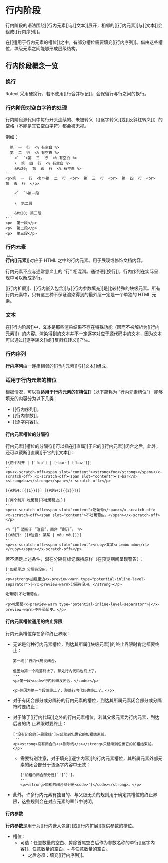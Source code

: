 # 行内阶段

行内阶段的语法围绕[[行内元素]]与[[文本]]展开，相邻的[[行内元素]]与<wbr />
[[文本]]会组成[[行内序列]]。

在[[适用于行内元素的槽位]]之中，有部分槽位需要填充[[行内序列]]。借由这些槽<wbr />
位，块级元素之间能够形成层级结构。

## 行内阶段概念一览

### 换行

Rotext 采用硬换行，若不使用[[行合并标记]]，会保留行与行之间的换行。

### 行内阶段对空白字符的处理

行内阶段源代码中每行开头连续的、未被转义（[[逐字转义]]或<wbr />
[[反斜杠转义]]）的空格（不能是其它空白字符）都会被无视。

例如：

```example
  第  一  行  <% 有空白 %>
  第  二  行  <% 有空白 %>
    <`  `>第  三  行  <% 有空白 %>
    \  第  四  行  <% 有空白 %>
    &#x20;  第  五  行  <% 有空白 %>
···
<p>第  一  行  <br>第  二  行  <br>  第  三  行  <br>  第  四  行  <br>  第  五  行  </p>
```

```example
    <`  `>第一段

    \  第二段

    &#x20; 第三段
···
<p>  第一段</p>
<p>  第二段</p>
<p>  第三段</p>
```

### 行内元素

**<ruby>行内<rt>Inline</rt></ruby>&#x200B;[[元素]]**&#x200B;对应于 HTML <wbr />
之中的行内元素。用于展现或修饰文档内容。

行内元素不应与通常意义上的 “行” 相混淆。通过硬[[换行]]，行内序列在实际呈<wbr />
现中可以断成多行。

[[行内扩展]]、[[行内嵌入包含]]与[[行内参数填充]]是比较特殊的块级元素。所<wbr />
有行内元素中，只有这三种不保证渲染得到的最外层一定是一个单独的 HTML 元素。

<!--TODO: 将上述三者单独划分为 “伪行内元素”，与其他块级元素合称 “类行内元素” 之类的？-->

### 文本

在[[行内阶段]]中，**文本**是那些渲染结果不存在特殊功能（因而不被解析为<wbr />
[[行内元素]]）的内容。渲染得到的文本并不一定逐字对应于源代码中的文本，因<wbr />
为文本可以通过[[逐字转义]]或[[反斜杠转义]]产生。

### 行内序列

**行内序列**由一连串相邻的[[行内元素]]与[[文本]]组成。

### 适用于行内元素的槽位

根据情况，可以将**适用于行内元素的[[槽位]]**（以下简称为 “行内元素槽位”）<wbr />
能够填充的内容分为以下几类：

- [[行内序列]]，
- [[行内参数]]，
- [[逐字内容]]。

#### 行内元素槽位的分隔符

行内元素[[槽位的分隔符]]可以插在[[直属]]于它的[[行内元素]]闭合之后，此<wbr />
外，还可以截断[[直属]]于它的[[文本]]：

```example use-fixtures=两个刮开
[{两个刮开 | ['foo'] | [~bar~] ['baz']}]
···
<p><x-scratch-off><span slot="content"><strong>foo</strong></span></x-scratch-off> <x-scratch-off><span slot="content"><s>bar</s><strong>baz</strong></span></x-scratch-off></p>
```

```example-fixture name=两个刮开
[{#刮开:[{{1}}]}] [{#刮开:[{{2}}]}]
```

```example use-fixtures=两个刮开
[{两个刮开|吃葡萄|不吐葡萄皮。}]
···
<p><x-scratch-off><span slot="content">吃葡萄</span></x-scratch-off> <x-scratch-off><span slot="content">不吐葡萄皮。</span></x-scratch-off></p>
```

```example
<% “|” 适用于 “注音”，而非 “刮开”。 %>
[{#刮开: [{#注音: 某某 | mǒu mǒu}]}]
···
<p><x-scratch-off><span slot="content"><ruby>某某<rt>mǒu mǒu</rt></ruby></span></x-scratch-off></p>
```

若不满足上述条件，潜在分隔符标记保持原样（在预览期间呈现警告）：

```example
['加粗里边|分隔符没用。']
···
<p><strong>加粗里边<x-preview-warn type="potential-inline-level-separator">|</x-preview-warn>分隔符没用。</strong></p>
```

```example
吃葡萄|不吐葡萄皮。
···
<p>吃葡萄<x-preview-warn type="potential-inline-level-separator">|</x-preview-warn>不吐葡萄皮。</p>
```

#### 行内元素槽位通用的终止界限

行内元素槽位存在多种终止界限：

- 无论是何种行内元素槽位，到达其所属[[块级元素]]的终止界限时肯定都要终止：

  ```example
  第一段[`行内代码没闭合，

  但因为第一个段落终止了，那处行内代码也终止了。
  ···
  <p>第一段<code>行内代码没闭合，</code></p>

  <p>但因为第一个段落终止了，那处行内代码也终止了。</p>
  ```

- 对于有闭合部分或分隔符的行内元素的槽位，到达其所属元素闭合部分或分隔符<wbr />
  时要终止；

- 对于除了[[行内代码]]之外的行内元素槽位，若其父级元素为行内元素，到达后者<wbr />
  的终 止界限时要终止：

  ```example
  ['没有闭合的[~删除线']只延续到包裹它的加粗结束前。
  ···
  <p><strong>没有闭合的<s>删除线</s></strong>只延续到包裹它的加粗结束前。</p>
  ```

  - 需要特别注意，对于填充[[逐字内容]]的行内元素槽位，其所属元素外部元素<wbr />
    的闭合部分于该逐字内容中无效：

    ```example
    ['加粗的闭合部分是[`']`]']。
    ···
    <p><strong>加粗的闭合部分是<code>']</code></strong>。</p>
    ```

- 此外，许多行内元素有独自的、与父级无关的规则用于确定其槽位的终止界限，<wbr />
  这些规则会在对应元素的章节中说明。

#### 行内参数

**行内参数**是用于为[[行内嵌入包含]]或[[行内扩展]]提供参数的槽位。

- 槽位：
  - 可选：任意数量的空白、剪除首尾空白后作为参数名称的单行[[逐字内容]]、<wbr />
    任意数量的空白、`=` 与任意数量的空白。
    - 之后必须：填充[[行内序列]]。
